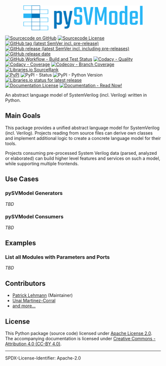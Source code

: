 <p align="center">
  <a title="edaa-org.github.io/pySVModel" href="https://edaa-org.github.io/pySVModel"><img height="80px" src="doc/_static/logo.svg"/></a>
</p>

[![Sourcecode on GitHub](https://img.shields.io/badge/edaa--org-pySVModel-323131.svg?longCache=true&style=flat-square&logo=github&longCache=true)](https://github.com/edaa-org/pySVModel)
[![Sourcecode License](https://img.shields.io/pypi/l/pySVModel?longCache=true&style=flat-square&logo=GitHub&label=code%20license)](LICENSE.md)
[![GitHub tag (latest SemVer incl. pre-release)](https://img.shields.io/github/v/tag/edaa-org/pySVModel?longCache=true&style=flat-square&logo=GitHub&include_prereleases)](https://github.com/edaa-org/pySVModel/tags)
[![GitHub release (latest SemVer incl. including pre-releases)](https://img.shields.io/github/v/release/edaa-org/pySVModel?longCache=true&style=flat-square&logo=GitHub&include_prereleases)](https://github.com/edaa-org/pySVModel/releases/latest)
[![GitHub release date](https://img.shields.io/github/release-date/edaa-org/pySVModel?longCache=true&style=flat-square&logo=GitHub&)](https://github.com/edaa-org/pySVModel/releases)  
[![GitHub Workflow - Build and Test Status](https://img.shields.io/github/workflow/status/edaa-org/pySVModel/Unit%20Testing,%20Coverage%20Collection,%20Package,%20Release,%20Documentation%20and%20Publish?longCache=true&style=flat-square&label=build%20and%20test&logo=GitHub%20Actions&logoColor=FFFFFF)](https://github.com/edaa-org/pySVModel/actions?query=workflow%3A%22Unit%20Testing,%20Coverage%20Collection,%20Package,%20Release,%20Documentation%20and%20Publish%22)
[![Codacy - Quality](https://img.shields.io/codacy/grade/39d312bf98244961975559f141c3e000?longCache=true&style=flat-square&logo=Codacy)](https://app.codacy.com/gh/edaa-org/pySVModel)
[![Codacy - Coverage](https://img.shields.io/codacy/coverage/39d312bf98244961975559f141c3e000?longCache=true&style=flat-square&logo=Codacy)](https://app.codacy.com/gh/edaa-org/pySVModel)
[![Codecov - Branch Coverage](https://img.shields.io/codecov/c/github/edaa-org/pySVModel?longCache=true&style=flat-square&logo=Codecov)](https://codecov.io/gh/edaa-org/pySVModel)
[![Libraries.io SourceRank](https://img.shields.io/librariesio/sourcerank/pypi/pySVModel?longCache=true&style=flat-square&)](https://libraries.io/github/edaa-org/pySVModel/sourcerank)  
[![PyPI](https://img.shields.io/pypi/v/pySVModel?longCache=true&style=flat-square&logo=PyPI&logoColor=FBE072)](https://pypi.org/project/pySVModel/)
![PyPI - Status](https://img.shields.io/pypi/status/pySVModel?longCache=true&style=flat-square&logo=PyPI&logoColor=FBE072)
![PyPI - Python Version](https://img.shields.io/pypi/pyversions/pySVModel?longCache=true&style=flat-square&logo=PyPI&logoColor=FBE072)
[![Libraries.io status for latest release](https://img.shields.io/librariesio/release/pypi/pySVModel?longCache=true&style=flat-square&)](https://libraries.io/github/edaa-org/pySVModel)  
[![Documentation License](https://img.shields.io/badge/doc%20license-CC--BY%204.0-green?longCache=true&style=flat-square&)](LICENSE.md)
[![Documentation - Read Now!](https://img.shields.io/badge/doc-read%20now%20%E2%9E%94-blueviolet?longCache=true&style=flat-square&)](https://edaa-org.github.io/pySVModel/)

<!--
[![Dependent repos (via libraries.io)](https://img.shields.io/librariesio/dependent-repos/pypi/pySVModel?longCache=true&style=flat-square&logo=GitHub)](https://github.com/edaa-org/pySVModel/network/dependents)
[![Requires.io](https://img.shields.io/requires/github/edaa-org/pySVModel?longCache=true&style=flat-square)](https://requires.io/github/EDAA-ORG/pySVModel/requirements/?branch=main)
-->

An abstract language model of SystemVerilog (incl. Verilog) written in Python.


## Main Goals

This package provides a unified abstract language model for SystemVerilog (incl. Verilog).
Projects reading from source files can derive own classes and implement additional logic to create a concrete language
model for their tools.

Projects consuming pre-processed System Verilog data (parsed, analyzed or elaborated) can build higher level features
and services on such a model, while supporting multiple frontends.


## Use Cases

### pySVModel Generators

*TBD*

### pySVModel Consumers

*TBD*

## Examples

### List all Modules with Parameters and Ports

*TBD*

## Contributors

* [Patrick Lehmann](https://github.com/Paebbels) (Maintainer)
* [Unai Martinez-Corral](https://github.com/umarcor)
* [and more...](https://github.com/edaa-org/pySVModel/graphs/contributors)

## License

This Python package (source code) licensed under [Apache License 2.0](LICENSE.md).  
The accompanying documentation is licensed under [Creative Commons - Attribution 4.0 (CC-BY 4.0)](doc/Doc-License.rst).

-------------------------
SPDX-License-Identifier: Apache-2.0
